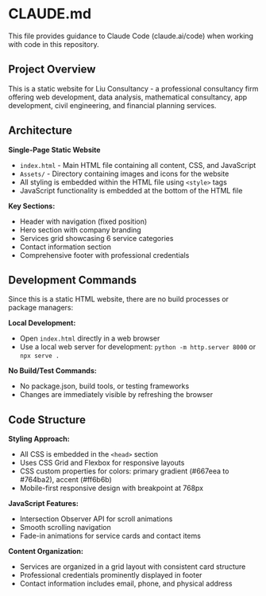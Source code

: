 # CLAUDE.md

This file provides guidance to Claude Code (claude.ai/code) when working with code in this repository.

## Project Overview

This is a static website for Liu Consultancy - a professional consultancy firm offering web development, data analysis, mathematical consultancy, app development, civil engineering, and financial planning services.

## Architecture

**Single-Page Static Website**
- `index.html` - Main HTML file containing all content, CSS, and JavaScript
- `Assets/` - Directory containing images and icons for the website
- All styling is embedded within the HTML file using `<style>` tags
- JavaScript functionality is embedded at the bottom of the HTML file

**Key Sections:**
- Header with navigation (fixed position)
- Hero section with company branding
- Services grid showcasing 6 service categories
- Contact information section
- Comprehensive footer with professional credentials

## Development Commands

Since this is a static HTML website, there are no build processes or package managers:

**Local Development:**
- Open `index.html` directly in a web browser
- Use a local web server for development: `python -m http.server 8000` or `npx serve .`

**No Build/Test Commands:**
- No package.json, build tools, or testing frameworks
- Changes are immediately visible by refreshing the browser

## Code Structure

**Styling Approach:**
- All CSS is embedded in the `<head>` section
- Uses CSS Grid and Flexbox for responsive layouts
- CSS custom properties for colors: primary gradient (#667eea to #764ba2), accent (#ff6b6b)
- Mobile-first responsive design with breakpoint at 768px

**JavaScript Features:**
- Intersection Observer API for scroll animations
- Smooth scrolling navigation
- Fade-in animations for service cards and contact items

**Content Organization:**
- Services are organized in a grid layout with consistent card structure
- Professional credentials prominently displayed in footer
- Contact information includes email, phone, and physical address